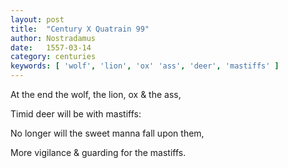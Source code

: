 ```yaml
---
layout: post
title:  "Century X Quatrain 99"
author: Nostradamus
date:   1557-03-14
category: centuries
keywords: [ 'wolf', 'lion', 'ox' 'ass', 'deer', 'mastiffs' ]
---
```


At the end the wolf, the lion, ox & the ass, 

Timid deer will be with mastiffs: 

No longer will the sweet manna fall upon them, 

More vigilance & guarding for the mastiffs.
